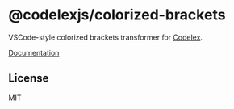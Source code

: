 # @codelexjs/colorized-brackets

VSCode-style colorized brackets transformer for [Codelex](https://github.com/deepcode-ai/codelex).

[Documentation](https://codelex.style/packages/colorized-brackets)

## License

MIT
